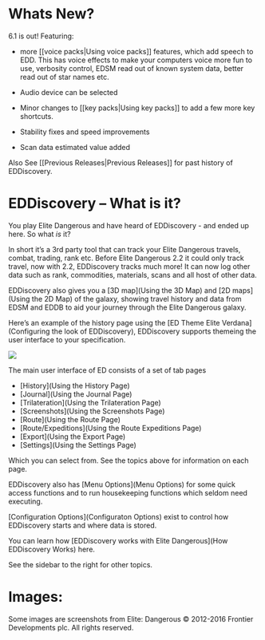 # Whats New?

6.1 is out! Featuring:

* more [[voice packs|Using voice packs]] features, which add speech to EDD. This has voice effects to make your computers voice more fun to use, verbosity control, EDSM read out of known system data, better read out of star names etc.

* Audio device can be selected

* Minor changes to [[key packs|Using key packs]] to add a few more key shortcuts.

* Stability fixes and speed improvements

* Scan data estimated value added

Also See [[Previous Releases|Previous Releases]] for past history of EDDiscovery.

# EDDiscovery – What is it? 

You play Elite Dangerous and have heard of EDDiscovery - and ended up here.  So what _is_ it?  
  
In short it’s a 3rd party tool that can track your Elite Dangerous travels, combat, trading, rank etc. Before Elite Dangerous 2.2 it could only track travel, now with 2.2, EDDiscovery tracks much more! It can now log other data such as rank, commodities, materials, scans and all host of other data.

EDDiscovery also gives you a [3D map](Using the 3D Map) and [2D maps](Using the 2D Map) of the galaxy, showing travel history and data from EDSM and EDDB to aid your journey through the Elite Dangerous galaxy.

Here’s an example of the history page using the [ED Theme Elite Verdana](Configuring the look of EDDiscovery), EDDiscovery supports themeing the user interface to your specification.

![](http://i.imgur.com/gAxIRN8.png)  

The main user interface of ED consists of a set of tab pages

* [History](Using the History Page)
* [Journal](Using the Journal Page)
* [Trilateration](Using the Trilateration Page)
* [Screenshots](Using the Screenshots Page)
* [Route](Using the Route Page)
* [Route/Expeditions](Using the Route Expeditions Page)
* [Export](Using the Export Page)
* [Settings](Using the Settings Page)

Which you can select from. See the topics above for information on each page.

EDDiscovery also has [Menu Options](Menu Options) for some quick access functions and to run housekeeping functions which seldom need executing.

[Configuration Options](Configuraton Options) exist to control how EDDiscovery starts and where data is stored.

You can learn how [EDDiscovery works with Elite Dangerous](How EDDiscovery Works) here.

See the sidebar to the right for other topics.

# Images:
Some images are screenshots from Elite: Dangerous © 2012-2016 Frontier Developments plc. All rights reserved.
